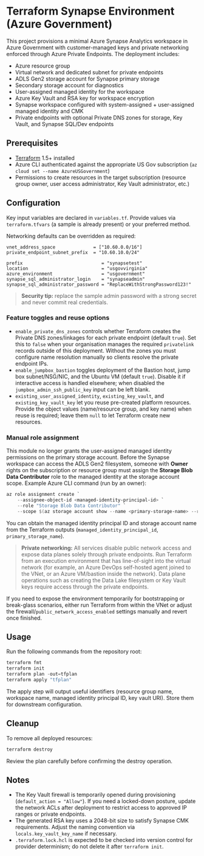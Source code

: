 # Terraform Synapse Environment (Azure Government)

This project provisions a minimal Azure Synapse Analytics workspace in Azure Government with customer-managed keys and private networking enforced through Azure Private Endpoints. The deployment includes:

- Azure resource group
- Virtual network and dedicated subnet for private endpoints
- ADLS Gen2 storage account for Synapse primary storage
- Secondary storage account for diagnostics
- User-assigned managed identity for the workspace
- Azure Key Vault and RSA key for workspace encryption
- Synapse workspace configured with system-assigned + user-assigned managed identity and CMK
- Private endpoints with optional Private DNS zones for storage, Key Vault, and Synapse SQL/Dev endpoints

## Prerequisites

- [Terraform](https://developer.hashicorp.com/terraform/downloads) 1.5+ installed
- Azure CLI authenticated against the appropriate US Gov subscription (`az cloud set --name AzureUSGovernment`)
- Permissions to create resources in the target subscription (resource group owner, user access administrator, Key Vault administrator, etc.)

## Configuration

Key input variables are declared in `variables.tf`. Provide values via `terraform.tfvars` (a sample is already present) or your preferred method.

Networking defaults can be overridden as required:

```hcl
vnet_address_space              = ["10.60.0.0/16"]
private_endpoint_subnet_prefix  = "10.60.10.0/24"
```

```hcl
prefix                             = "synapsetest"
location                           = "usgovvirginia"
azure_environment                  = "usgovernment"
synapse_sql_administrator_login    = "synapseadmin"
synapse_sql_administrator_password = "ReplaceWithStrongPassword123!"
```

> **Security tip:** replace the sample admin password with a strong secret and never commit real credentials.

### Feature toggles and reuse options

- `enable_private_dns_zones` controls whether Terraform creates the Private DNS zones/linkages for each private endpoint (default `true`). Set this to `false` when your organisation manages the required `privatelink` records outside of this deployment. Without the zones you must configure name resolution manually so clients resolve the private endpoint IPs.
- `enable_jumpbox_bastion` toggles deployment of the Bastion host, jump box subnet/NSG/NIC, and the Ubuntu VM (default `true`). Disable it if interactive access is handled elsewhere; when disabled the `jumpbox_admin_ssh_public_key` input can be left blank.
- `existing_user_assigned_identity`, `existing_key_vault`, and `existing_key_vault_key` let you reuse pre-created platform resources. Provide the object values (name/resource group, and key name) when reuse is required; leave them `null` to let Terraform create new resources.

### Manual role assignment

This module no longer grants the user-assigned managed identity permissions on the primary storage account. Before the Synapse workspace can access the ADLS Gen2 filesystem, someone with **Owner** rights on the subscription or resource group must assign the **Storage Blob Data Contributor** role to the managed identity at the storage account scope. Example Azure CLI command (run by an owner):

```powershell
az role assignment create `
	--assignee-object-id <managed-identity-principal-id> `
	--role "Storage Blob Data Contributor" `
	--scope $(az storage account show --name <primary-storage-name> --resource-group <resource-group> --query id -o tsv)
```

You can obtain the managed identity principal ID and storage account name from the Terraform outputs (`managed_identity_principal_id`, `primary_storage_name`).

> **Private networking:** All services disable public network access and expose data planes solely through private endpoints. Run Terraform from an execution environment that has line-of-sight into the virtual network (for example, an Azure DevOps self-hosted agent joined to the VNet, or an Azure VM/bastion inside the network). Data plane operations such as creating the Data Lake filesystem or Key Vault keys require access through the private endpoints.

If you need to expose the environment temporarily for bootstrapping or break-glass scenarios, either run Terraform from within the VNet or adjust the firewall/`public_network_access_enabled` settings manually and revert once finished.

## Usage

Run the following commands from the repository root:

```powershell
terraform fmt
terraform init
terraform plan -out=tfplan
terraform apply "tfplan"
```

The apply step will output useful identifiers (resource group name, workspace name, managed identity principal ID, key vault URI). Store them for downstream configuration.

## Cleanup

To remove all deployed resources:

```powershell
terraform destroy
```

Review the plan carefully before confirming the destroy operation.

## Notes

- The Key Vault firewall is temporarily opened during provisioning (`default_action = "Allow"`). If you need a locked-down posture, update the network ACLs after deployment to restrict access to approved IP ranges or private endpoints.
- The generated RSA key uses a 2048-bit size to satisfy Synapse CMK requirements. Adjust the naming convention via `locals.key_vault_key_name` if necessary.
- `.terraform.lock.hcl` is expected to be checked into version control for provider determinism; do not delete it after `terraform init`.
